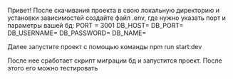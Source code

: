 Привет!
После скачивания проекта в свою локальную директорию и установки зависимостей создайте файл .env, где нужно указать порт и параметры вашей бд:
PORT = 3001
DB_HOST=
DB_PORT=
DB_USERNAME=
DB_PASSWORD=
DB_NAME=

Далее запустите проект с помощью команды npm run start:dev

После нее сработает скрипт миграции бд и запустится проект.
После этого его можно тестировать

